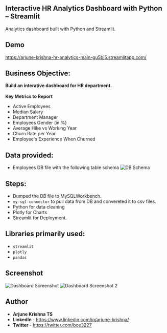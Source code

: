 ## Interactive HR Analytics Dashboard with Python – Streamlit
Analytics dashboard built with Python and Streamlit.

## Demo 
https://arjune-krishna-hr-analytics-main-gu5bi5.streamlitapp.com/

## Business Objective:
<b>Build an interative dashboard for HR department.</b> </br>
</br>
<b>Key Metrics to Report</b>
* Active Employees
* Median Salary
* Department Manager
* Employees Gender (in %)
* Average Hike vs Working Year
* Churn Rate per Year
* Employee's Experience When Churned

## Data provided:
* Employees DB file with the following table schema
![DB Schema](https://i.ibb.co/k4NpHm4/Screenshot-4.png)

## Steps:
* Dumped the DB file to MySQLWorkbench.
* `my-sql-connector` to pull data from DB and convereted it to csv files.
* Python for data cleaning 
* Plotly for Charts
* Streamlit for Deployment.

## Libraries primarily used:
* `streamlit`
* `plotly`
* `pandas`

## Screenshot
![Dashboard Screenshot](https://i.ibb.co/VYGGhHd/screencapture-arjune-krishna-hr-analytics-main-gu5bi5-streamlitapp-2022-09-29-22-18-43.png)
![Dashboard Screenshot 2](https://i.ibb.co/ySR668D/screencapture-arjune-krishna-hr-analytics-main-gu5bi5-streamlitapp-Employees-2022-09-29-22-17-12.png)

## Author
- <b> Arjune Krishna TS </b>
- <b> LinkedIn </b> - https://www.linkedin.com/in/arjune-krishna/
- <b> Twitter </b> - https://twitter.com/bce3227
